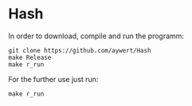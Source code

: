 # Hash
In order to download, compile and run the programm:
```
git clone https://github.com/aywert/Hash
make Release
make r_run
```
For the further use just run:

```
make r_run
```